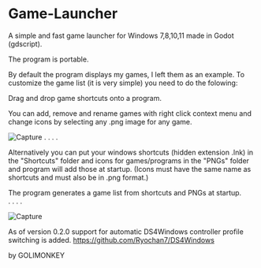 # Game-Launcher
A simple and fast game launcher for Windows 7,8,10,11 made in Godot (gdscript).

The program is portable.

By default the program displays my games, I left them as an example.
To customize the game list (it is very simple) you need to do the folowing:

Drag and drop game shortcuts onto a program.

You can add, remove and rename games with right click context menu and change icons by selecting any .png image for any game.


![Capture](https://user-images.githubusercontent.com/71722655/161393525-a299032e-5312-4a60-a9dd-a0f7bd8c47ad.PNG)
.
.
.
.


Alternatively you can put your windows shortcuts (hidden extension .lnk) in the "Shortcuts" folder and icons for games/programs 
in the "PNGs" folder and program will add those at startup.
(Icons must have the same name as shortcuts and must also be in .png format.)

The program generates a game list from shortcuts and PNGs at startup.  
.
.
.
.




![Capture](https://user-images.githubusercontent.com/71722655/167211673-c0dfef15-8d7a-480f-94bc-3f81d2079eae.PNG)




As of version 0.2.0 support for automatic DS4Windows controller profile switching is added. https://github.com/Ryochan7/DS4Windows

by GOLIMONKEY
